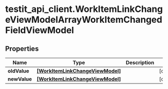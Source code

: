 # testit_api_client.WorkItemLinkChangeViewModelArrayWorkItemChangedFieldViewModel

## Properties

Name | Type | Description | Notes
------------ | ------------- | ------------- | -------------
**oldValue** | [**[WorkItemLinkChangeViewModel]**](WorkItemLinkChangeViewModel.md) |  | [optional] 
**newValue** | [**[WorkItemLinkChangeViewModel]**](WorkItemLinkChangeViewModel.md) |  | [optional] 


